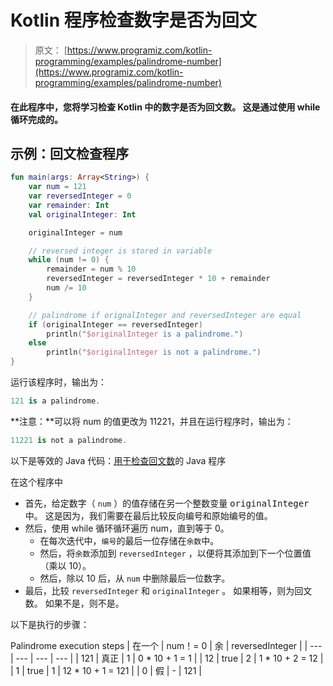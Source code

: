 # Kotlin 程序检查数字是否为回文

> 原文： [https://www.programiz.com/kotlin-programming/examples/palindrome-number](https://www.programiz.com/kotlin-programming/examples/palindrome-number)

#### 在此程序中，您将学习检查 Kotlin 中的数字是否为回文数。 这是通过使用 while 循环完成的。

## 示例：回文检查程序

```kt
fun main(args: Array<String>) {
    var num = 121
    var reversedInteger = 0
    var remainder: Int
    val originalInteger: Int

    originalInteger = num

    // reversed integer is stored in variable
    while (num != 0) {
        remainder = num % 10
        reversedInteger = reversedInteger * 10 + remainder
        num /= 10
    }

    // palindrome if orignalInteger and reversedInteger are equal
    if (originalInteger == reversedInteger)
        println("$originalInteger is a palindrome.")
    else
        println("$originalInteger is not a palindrome.")
}
```

运行该程序时，输出为：

```kt
121 is a palindrome.
```

**注意：**可以将 num 的值更改为 11221，并且在运行程序时，输出为：

```kt
11221 is not a palindrome.
```

以下是等效的 Java 代码：[用于检查回文数](/java-programming/examples/palindrome-number "Java Program to Check Whether a Number is Palindrome or Not")的 Java 程序

在这个程序中

*   首先，给定数字（ `num` ）的值存储在另一个整数变量 <samp>originalInteger</samp> 中。 这是因为，我们需要在最后比较反向编号和原始编号的值。
*   然后，使用 while 循环循环遍历 num，直到等于 0。
    *   在每次迭代中，`编号`的最后一位存储在`余数`中。
    *   然后，将`余数`添加到 `reversedInteger` ，以便将其添加到下一个位置值（乘以 10）。
    *   然后，除以 10 后，从 `num` 中删除最后一位数字。
*   最后，比较 `reversedInteger` 和 `originalInteger` 。 如果相等，则为回文数。 如果不是，则不是。

以下是执行的步骤：

<caption>Palindrome execution steps</caption>
| 在一个 | num！= 0 | 余 | reversedInteger |
| --- | --- | --- | --- |
| 121 | 真正 | 1 | 0 * 10 + 1 = 1 |
| 12 | true | 2 | 1 * 10 + 2 = 12 |
| 1 | true | 1 | 12 * 10 + 1 = 121 |
| 0 | 假 | - | 121 |